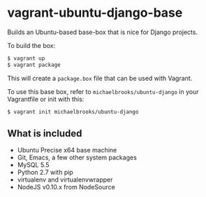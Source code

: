 vagrant-ubuntu-django-base
==========================

Builds an Ubuntu-based base-box that is nice for Django projects.

To build the box:

```bash
$ vagrant up
$ vagrant package
```

This will create a `package.box` file that can be used with Vagrant.

To use this base box, refer to `michaelbrooks/ubuntu-django` in your Vagrantfile
or init with this:

```bash
$ vagrant init michaelbrooks/ubuntu-django
```

What is included
----------------

- Ubuntu Precise x64 base machine
- Git, Emacs, a few other system packages
- MySQL 5.5
- Python 2.7 with pip
- virtualenv and virtualenvwrapper
- NodeJS v0.10.x from NodeSource
